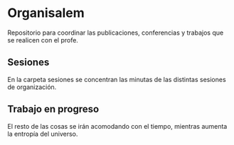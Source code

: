 # Organisalem

Repositorio para coordinar las publicaciones, conferencias y trabajos que se realicen con el profe.

## Sesiones

En la carpeta sesiones se concentran las minutas de las distintas sesiones de organización.

## Trabajo en progreso

El resto de las cosas se irán acomodando con el tiempo, mientras aumenta la entropía del universo.
